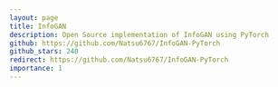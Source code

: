 ```yaml
---
layout: page
title: InfoGAN
description: Open Source implementation of InfoGAN using PyTorch 
github: https://github.com/Natsu6767/InfoGAN-PyTorch
github_stars: 240
redirect: https://github.com/Natsu6767/InfoGAN-PyTorch
importance: 1
---
```

